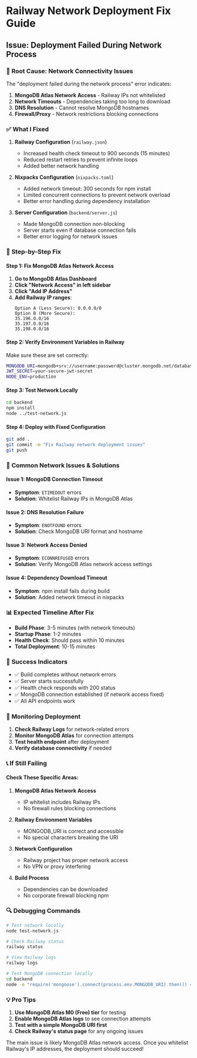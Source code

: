 # Railway Network Deployment Fix Guide

## Issue: Deployment Failed During Network Process

### 🔴 **Root Cause: Network Connectivity Issues**

The "deployment failed during the network process" error indicates:
1. **MongoDB Atlas Network Access** - Railway IPs not whitelisted
2. **Network Timeouts** - Dependencies taking too long to download
3. **DNS Resolution** - Cannot resolve MongoDB hostnames
4. **Firewall/Proxy** - Network restrictions blocking connections

### ✅ **What I Fixed**

1. **Railway Configuration** (`railway.json`)
   - Increased health check timeout to 900 seconds (15 minutes)
   - Reduced restart retries to prevent infinite loops
   - Added better network handling

2. **Nixpacks Configuration** (`nixpacks.toml`)
   - Added network timeout: 300 seconds for npm install
   - Limited concurrent connections to prevent network overload
   - Better error handling during dependency installation

3. **Server Configuration** (`backend/server.js`)
   - Made MongoDB connection non-blocking
   - Server starts even if database connection fails
   - Better error logging for network issues

### 🔧 **Step-by-Step Fix**

#### **Step 1: Fix MongoDB Atlas Network Access**

1. **Go to MongoDB Atlas Dashboard**
2. **Click "Network Access" in left sidebar**
3. **Click "Add IP Address"**
4. **Add Railway IP ranges**:
   ```
   Option A (Less Secure): 0.0.0.0/0
   Option B (More Secure): 
   35.196.0.0/16
   35.197.0.0/16
   35.198.0.0/16
   ```

#### **Step 2: Verify Environment Variables in Railway**

Make sure these are set correctly:
```bash
MONGODB_URI=mongodb+srv://username:password@cluster.mongodb.net/database
JWT_SECRET=your-secure-jwt-secret
NODE_ENV=production
```

#### **Step 3: Test Network Locally**

```bash
cd backend
npm install
node ../test-network.js
```

#### **Step 4: Deploy with Fixed Configuration**

```bash
git add .
git commit -m "Fix Railway network deployment issues"
git push
```

### 🚨 **Common Network Issues & Solutions**

#### **Issue 1: MongoDB Connection Timeout**
- **Symptom**: `ETIMEDOUT` errors
- **Solution**: Whitelist Railway IPs in MongoDB Atlas

#### **Issue 2: DNS Resolution Failure**
- **Symptom**: `ENOTFOUND` errors
- **Solution**: Check MongoDB URI format and hostname

#### **Issue 3: Network Access Denied**
- **Symptom**: `ECONNREFUSED` errors
- **Solution**: Verify MongoDB Atlas network access settings

#### **Issue 4: Dependency Download Timeout**
- **Symptom**: npm install fails during build
- **Solution**: Added network timeout in nixpacks

### 📊 **Expected Timeline After Fix**

- **Build Phase**: 3-5 minutes (with network timeouts)
- **Startup Phase**: 1-2 minutes
- **Health Check**: Should pass within 10 minutes
- **Total Deployment**: 10-15 minutes

### 🎯 **Success Indicators**

- ✅ Build completes without network errors
- ✅ Server starts successfully
- ✅ Health check responds with 200 status
- ✅ MongoDB connection established (if network access fixed)
- ✅ All API endpoints work

### 🚀 **Monitoring Deployment**

1. **Check Railway Logs** for network-related errors
2. **Monitor MongoDB Atlas** for connection attempts
3. **Test health endpoint** after deployment
4. **Verify database connectivity** if needed

### 📞 **If Still Failing**

#### **Check These Specific Areas:**

1. **MongoDB Atlas Network Access**
   - IP whitelist includes Railway IPs
   - No firewall rules blocking connections

2. **Railway Environment Variables**
   - MONGODB_URI is correct and accessible
   - No special characters breaking the URI

3. **Network Configuration**
   - Railway project has proper network access
   - No VPN or proxy interfering

4. **Build Process**
   - Dependencies can be downloaded
   - No corporate firewall blocking npm

### 🔍 **Debugging Commands**

```bash
# Test network locally
node test-network.js

# Check Railway status
railway status

# View Railway logs
railway logs

# Test MongoDB connection locally
cd backend
node -e "require('mongoose').connect(process.env.MONGODB_URI).then(() => console.log('Connected')).catch(console.error)"
```

### 💡 **Pro Tips**

1. **Use MongoDB Atlas M0 (Free) tier** for testing
2. **Enable MongoDB Atlas logs** to see connection attempts
3. **Test with a simple MongoDB URI first**
4. **Check Railway's status page** for any ongoing issues

The main issue is likely MongoDB Atlas network access. Once you whitelist Railway's IP addresses, the deployment should succeed!
